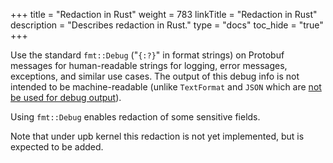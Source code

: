 +++
title = "Redaction in Rust"
weight = 783
linkTitle = "Redaction in Rust"
description = "Describes redaction in Rust."
type = "docs"
toc_hide = "true"
+++

<!--*
# Document freshness: For more information, see go/fresh-source.
freshness: { owner: 'esrauch' reviewed: '2024-07-26' }
*-->

Use the standard `fmt::Debug` ("`{:?}`" in format strings) on Protobuf messages
for human-readable strings for logging, error messages, exceptions, and similar
use cases. The output of this debug info is not intended to be machine-readable
(unlike `TextFormat` and `JSON` which are
[not be used for debug output](/best-practices/dos-donts#text-format-interchange)).

Using `fmt::Debug` enables redaction of some sensitive fields.

Note that under upb kernel this redaction is not yet implemented, but is
expected to be added.
